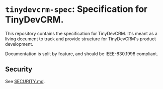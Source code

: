 # `tinydevcrm-spec`: Specification for TinyDevCRM.

This repository contains the specification for TinyDevCRM. It's meant as a
living document to track and provide structure for TinyDevCRM's product
development.

Documentation is split by feature, and should be IEEE-830.1998 compliant.

## Security

See [SECURITY.md](SECURITY.md).

